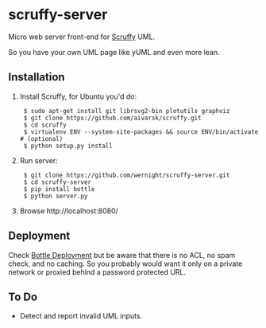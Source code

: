 scruffy-server
==============

Micro web server front-end for [Scruffy](https://github.com/aivarsk/scruffy) UML.

So you have your own UML page like yUML and even more lean.

Installation
------------

  1. Install Scruffy, for Ubuntu you'd do:

          $ sudo apt-get install git librsvg2-bin plotutils graphviz
          $ git clone https://github.com/aivarsk/scruffy.git
          $ cd scruffy
          $ virtualenv ENV --system-site-packages && source ENV/bin/activate       # (optional)
          $ python setup.py install

  2. Run server:

          $ git clone https://github.com/wernight/scruffy-server.git
          $ cd scruffy-server
          $ pip install bottle
          $ python server.py

  3. Browse http://localhost:8080/

Deployment
----------

Check [Bottle Deployment](http://bottlepy.org/docs/dev/tutorial.html#deployment) but be aware that
there is no ACL, no spam check, and no caching. So you probably would want it only on a private network
or proxied behind a password protected URL.

To Do
-----

  * Detect and report invalid UML inputs.

